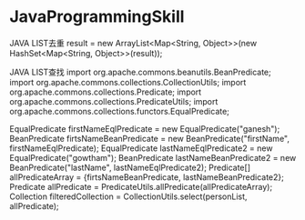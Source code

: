 # JavaProgrammingSkill

JAVA LIST去重
result = new ArrayList<Map<String, Object>>(new HashSet<Map<String, Object>>(result));

JAVA LIST查找
import org.apache.commons.beanutils.BeanPredicate;
import org.apache.commons.collections.CollectionUtils;
import org.apache.commons.collections.Predicate;
import org.apache.commons.collections.PredicateUtils;
import org.apache.commons.collections.functors.EqualPredicate;


 EqualPredicate firstNameEqlPredicate = new EqualPredicate("ganesh");
 BeanPredicate firtsNameBeanPredicate = new BeanPredicate("firstName", firstNameEqlPredicate);
 EqualPredicate lastNameEqlPredicate2 = new EqualPredicate("gowtham");
 BeanPredicate lastNameBeanPredicate2 = new BeanPredicate("lastName", lastNameEqlPredicate2);
 Predicate[] allPredicateArray = {firtsNameBeanPredicate, lastNameBeanPredicate2};
 Predicate allPredicate = PredicateUtils.allPredicate(allPredicateArray);
 Collection<Person> filteredCollection = CollectionUtils.select(personList, allPredicate);
